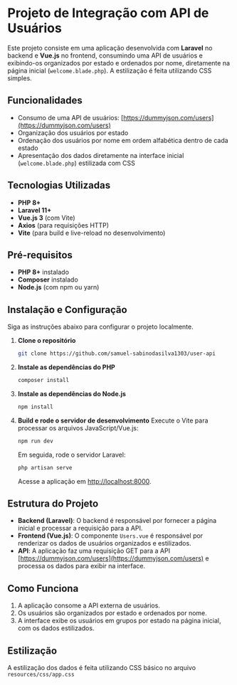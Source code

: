 # Projeto de Integração com API de Usuários

Este projeto consiste em uma aplicação desenvolvida com **Laravel** no backend e **Vue.js** no frontend, consumindo uma API de usuários e exibindo-os organizados por estado e ordenados por nome, diretamente na página inicial (`welcome.blade.php`). A estilização é feita utilizando CSS simples.

## Funcionalidades
- Consumo de uma API de usuários: [https://dummyjson.com/users](https://dummyjson.com/users)
- Organização dos usuários por estado
- Ordenação dos usuários por nome em ordem alfabética dentro de cada estado
- Apresentação dos dados diretamente na interface inicial (`welcome.blade.php`) estilizada com CSS

## Tecnologias Utilizadas
- **PHP 8+**
- **Laravel 11+**
- **Vue.js 3** (com Vite)
- **Axios** (para requisições HTTP)
- **Vite** (para build e live-reload no desenvolvimento)

## Pré-requisitos
- **PHP 8+** instalado
- **Composer** instalado
- **Node.js** (com npm ou yarn)

## Instalação e Configuração
Siga as instruções abaixo para configurar o projeto localmente.

1. **Clone o repositório**
    ```bash
    git clone https://github.com/samuel-sabinodasilva1303/user-api
    ```

2. **Instale as dependências do PHP**
    ```bash
    composer install
    ```

3. **Instale as dependências do Node.js**
    ```bash
    npm install
    ```

4. **Build e rode o servidor de desenvolvimento**
    Execute o Vite para processar os arquivos JavaScript/Vue.js:
    ```bash
    npm run dev
    ```
    Em seguida, rode o servidor Laravel:
    ```bash
    php artisan serve
    ```
    Acesse a aplicação em [http://localhost:8000](http://localhost:8000).

## Estrutura do Projeto
- **Backend (Laravel)**: O backend é responsável por fornecer a página inicial e processar a requisição para a API.
- **Frontend (Vue.js)**: O componente `Users.vue` é responsável por renderizar os dados de usuários organizados e estilizados.
- **API**: A aplicação faz uma requisição GET para a API [https://dummyjson.com/users](https://dummyjson.com/users) e processa os dados para exibir na interface.

## Como Funciona
1. A aplicação consome a API externa de usuários.
2. Os usuários são organizados por estado e ordenados por nome.
3. A interface exibe os usuários em grupos por estado na página inicial, com os dados estilizados.

## Estilização
A estilização dos dados é feita utilizando CSS básico no arquivo `resources/css/app.css`

